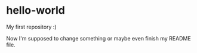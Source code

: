 hello-world
===========

My first repository :)

Now I'm supposed to change something or maybe even finish my README file.
